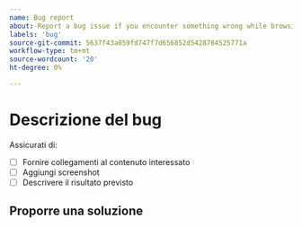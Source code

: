 ```yaml
---
name: Bug report
about: Report a bug issue if you encounter something wrong while browsing our documentation
labels: 'bug'
source-git-commit: 5637f43a059fd747f7d656852d5428784525771a
workflow-type: tm+mt
source-wordcount: '20'
ht-degree: 0%

---
```



# Descrizione del bug

<!-- (REQUIRED) What is the issue? Describe your experience with the current behavior. Provide as much detail and resources as you can. -->

Assicurati di:

- [ ] Fornire collegamenti al contenuto interessato
- [ ] Aggiungi screenshot
- [ ] Descrivere il risultato previsto

## Proporre una soluzione

<!-- (OPTIONAL) Describe your solution for this issue. -->

<!-- Thank you for taking the time to report the issue. -->
